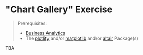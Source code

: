# "Chart Gallery" Exercise

> Prerequisites:
>   + [Business Analytics](/units/unit-4b.md)
>   + The [plotlity](/notes/python/packages/plotly.md) and/or [matplotlib](/notes/python/packages/matplotlib.md) and/or [altair](/notes/python/packages/altair.md) Package(s)


TBA
